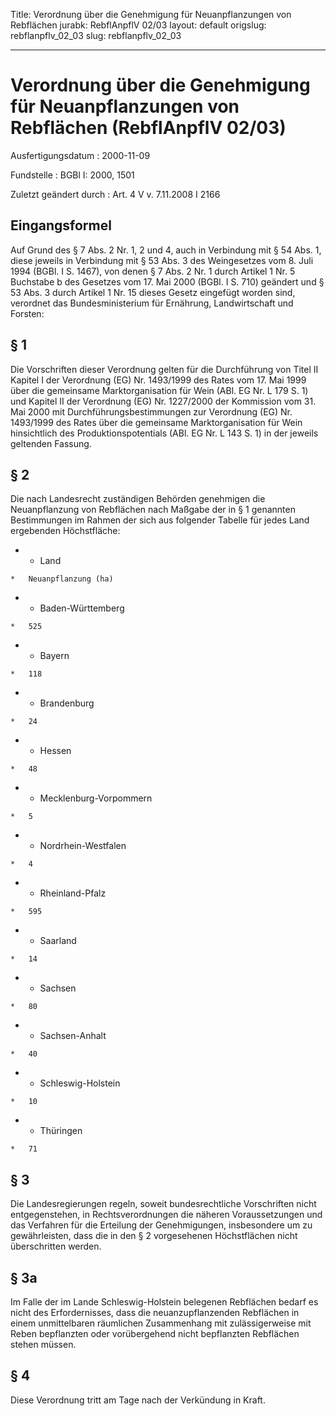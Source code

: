 Title: Verordnung über die Genehmigung für Neuanpflanzungen von Rebflächen
jurabk: RebflAnpflV 02/03
layout: default
origslug: rebflanpflv_02_03
slug: rebflanpflv_02_03

---

# Verordnung über die Genehmigung für Neuanpflanzungen von Rebflächen (RebflAnpflV 02/03)

Ausfertigungsdatum
:   2000-11-09

Fundstelle
:   BGBl I: 2000, 1501

Zuletzt geändert durch
:   Art. 4 V v. 7.11.2008 I 2166


## Eingangsformel

Auf Grund des § 7 Abs. 2 Nr. 1, 2 und 4, auch in Verbindung mit § 54
Abs. 1, diese jeweils in Verbindung mit § 53 Abs. 3 des Weingesetzes
vom 8. Juli 1994 (BGBl. I S. 1467), von denen § 7 Abs. 2 Nr. 1 durch
Artikel 1 Nr. 5 Buchstabe b des Gesetzes vom 17. Mai 2000 (BGBl. I S.
710) geändert und § 53 Abs. 3 durch Artikel 1 Nr. 15 dieses Gesetz
eingefügt worden sind, verordnet das Bundesministerium für Ernährung,
Landwirtschaft und Forsten:


## § 1

Die Vorschriften dieser Verordnung gelten für die Durchführung von
Titel II Kapitel I der Verordnung (EG) Nr. 1493/1999 des Rates vom 17.
Mai 1999 über die gemeinsame Marktorganisation für Wein (ABl. EG Nr. L
179 S. 1) und Kapitel II der Verordnung (EG) Nr. 1227/2000 der
Kommission vom 31. Mai 2000 mit Durchführungsbestimmungen zur
Verordnung (EG) Nr. 1493/1999 des Rates über die gemeinsame
Marktorganisation für Wein hinsichtlich des Produktionspotentials
(ABl. EG Nr. L 143 S. 1) in der jeweils geltenden Fassung.


## § 2

Die nach Landesrecht zuständigen Behörden genehmigen die
Neuanpflanzung von Rebflächen nach Maßgabe der in § 1 genannten
Bestimmungen im Rahmen der sich aus folgender Tabelle für jedes Land
ergebenden Höchstfläche:

*    *   Land

    *   Neuanpflanzung (ha)


*    *   Baden-Württemberg

    *   525


*    *   Bayern

    *   118


*    *   Brandenburg

    *   24


*    *   Hessen

    *   48


*    *   Mecklenburg-Vorpommern

    *   5


*    *   Nordrhein-Westfalen

    *   4


*    *   Rheinland-Pfalz

    *   595


*    *   Saarland

    *   14


*    *   Sachsen

    *   80


*    *   Sachsen-Anhalt

    *   40


*    *   Schleswig-Holstein

    *   10


*    *   Thüringen

    *   71





## § 3

Die Landesregierungen regeln, soweit bundesrechtliche Vorschriften
nicht entgegenstehen, in Rechtsverordnungen die näheren
Voraussetzungen und das Verfahren für die Erteilung der Genehmigungen,
insbesondere um zu gewährleisten, dass die in den § 2 vorgesehenen
Höchstflächen nicht überschritten werden.


## § 3a

Im Falle der im Lande Schleswig-Holstein belegenen Rebflächen bedarf
es nicht des Erfordernisses, dass die neuanzupflanzenden Rebflächen in
einem unmittelbaren räumlichen Zusammenhang mit zulässigerweise mit
Reben bepflanzten oder vorübergehend nicht bepflanzten Rebflächen
stehen müssen.


## § 4

Diese Verordnung tritt am Tage nach der Verkündung in Kraft.

